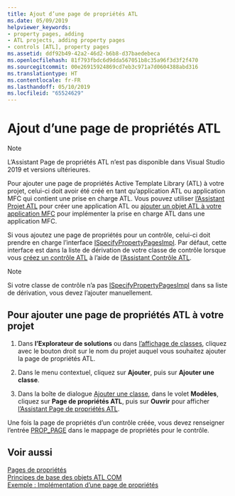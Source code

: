 ```yaml
---
title: Ajout d’une page de propriétés ATL
ms.date: 05/09/2019
helpviewer_keywords:
- property pages, adding
- ATL projects, adding property pages
- controls [ATL], property pages
ms.assetid: ddf92b49-42a2-46d2-b6b8-d37baedebeca
ms.openlocfilehash: 81f793fbdc6d9dda567051b8c35a96f3d3f2f470
ms.sourcegitcommit: 00e26915924869cd7eb3c971a7d0604388abd316
ms.translationtype: HT
ms.contentlocale: fr-FR
ms.lasthandoff: 05/10/2019
ms.locfileid: "65524629"
---
```

# <a name="adding-an-atl-property-page"></a>Ajout d’une page de propriétés ATL

> [!NOTE] 
> L’Assistant Page de propriétés ATL n’est pas disponible dans Visual Studio 2019 et versions ultérieures.

Pour ajouter une page de propriétés Active Template Library (ATL) à votre projet, celui-ci doit avoir été créé en tant qu’application ATL ou application MFC qui contient une prise en charge ATL. Vous pouvez utiliser [l’Assistant Projet ATL](../../atl/reference/atl-project-wizard.md) pour créer une application ATL ou [ajouter un objet ATL à votre application MFC](../../mfc/reference/adding-atl-support-to-your-mfc-project.md) pour implémenter la prise en charge ATL dans une application MFC.

Si vous ajoutez une page de propriétés pour un contrôle, celui-ci doit prendre en charge l’interface [ISpecifyPropertyPagesImpl](../../atl/reference/ispecifypropertypagesimpl-class.md). Par défaut, cette interface est dans la liste de dérivation de votre classe de contrôle lorsque vous [créez un contrôle ATL](../../atl/reference/adding-an-atl-control.md) à l’aide de [l’Assistant Contrôle ATL](../../atl/reference/atl-control-wizard.md).

> [!NOTE]
> Si votre classe de contrôle n’a pas [ISpecifyPropertyPagesImpl](../../atl/reference/ispecifypropertypagesimpl-class.md) dans sa liste de dérivation, vous devez l’ajouter manuellement.

## <a name="to-add-an-atl-property-page-to-your-project"></a>Pour ajouter une page de propriétés ATL à votre projet

1. Dans **l’Explorateur de solutions** ou dans [l’affichage de classes](/visualstudio/ide/viewing-the-structure-of-code), cliquez avec le bouton droit sur le nom du projet auquel vous souhaitez ajouter la page de propriétés ATL.

1. Dans le menu contextuel, cliquez sur **Ajouter**, puis sur **Ajouter une classe**.

1. Dans la boîte de dialogue [Ajouter une classe](../../ide/add-class-dialog-box.md), dans le volet **Modèles**, cliquez sur **Page de propriétés ATL**, puis sur **Ouvrir** pour afficher [l’Assistant Page de propriétés ATL](../../atl/reference/atl-property-page-wizard.md).

Une fois la page de propriétés d’un contrôle créée, vous devez renseigner l’entrée [PROP_PAGE](property-map-macros.md#prop_page) dans le mappage de propriétés pour le contrôle.

## <a name="see-also"></a>Voir aussi

[Pages de propriétés](../../atl/atl-com-property-pages.md)<br/>
[Principes de base des objets ATL COM](../../atl/fundamentals-of-atl-com-objects.md)<br/>
[Exemple : Implémentation d’une page de propriétés](../../atl/example-implementing-a-property-page.md)
